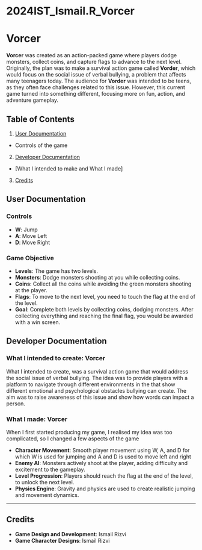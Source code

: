 # 2024IST_Ismail.R_Vorcer
# Vorcer

**Vorcer** was created as an action-packed game where players dodge monsters, collect coins, and capture flags to advance to the next level. Originally, the plan was to make a survival action game called **Vorder**, which would focus on the social issue of verbal bullying, a problem that affects many teenagers today. The audience for **Vorder** was intended to be teens, as they often face challenges related to this issue. However, this current game turned into something different, focusing more on fun, action, and adventure gameplay.

## Table of Contents

1. [User Documentation](#user-documentation)
 - Controls of the game
2. [Developer Documentation](#developer-documentation)
 - [What I intended to make and What I made]
3. [Credits](#credits)

## User Documentation

### Controls
- **W**: Jump
- **A**: Move Left
- **D**: Move Right

### Game Objective
- **Levels**: The game has two levels.
- **Monsters**: Dodge monsters shooting at you while collecting coins.
- **Coins**: Collect all the coins while avoiding the green monsters shooting at the player.
- **Flags**: To move to the next level, you need to touch the flag at the end of the level.
- **Goal**: Complete both levels by collecting coins, dodging monsters. After collecting everything and reaching the final flag, you would be awarded with a win screen. 

## Developer Documentation

### What I intended to create: Vorcer
What I intended to create, was a survival action game that would address the social issue of verbal bullying. The idea was to provide players with a platform to navigate through different environments in the that show different emotional and psychological obstacles bullying can create. The aim was to raise awareness of this issue and show how words can impact a person.

### What I made: Vorcer
When I first started producing my game, I realised my idea was too complicated, so I changed a few aspects of the game
- **Character Movement**: Smooth player movement using W, A, and D for which W is used for jumping and A and D is used to move left and right
- **Enemy AI**: Monsters actively shoot at the player, adding difficulty and excitement to the gameplay.
- **Level Progression**: Players should reach the flag at the end of the level, to unlock the next level.
- **Physics Engine**: Gravity and physics are used to create realistic jumping and movement dynamics.

---

## Credits
- **Game Design and Development**: Ismail Rizvi
- **Game Character Designs**: Ismail Rizvi

